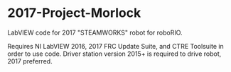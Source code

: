 # 2017-Project-Morlock
LabVIEW code for 2017 "STEAMWORKS" robot for roboRIO.

Requires NI LabVIEW 2016, 2017 FRC Update Suite, and CTRE Toolsuite in order to use code. Driver station version 2015+ is required to drive robot, 2017 preferred.

